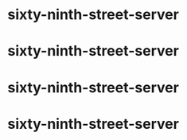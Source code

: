 # sixty-ninth-street-server
# sixty-ninth-street-server
# sixty-ninth-street-server
# sixty-ninth-street-server
